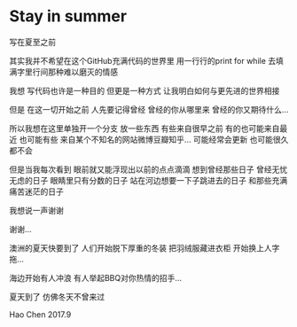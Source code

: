 # Stay in summer

写在夏至之前


其实我并不希望在这个GitHub充满代码的世界里
用一行行的print for while
去填满字里行间那种难以磨灭的情感

我想 写代码也许是一种目的 但更是一种方式
让我明白如何与更先进的世界相接

但是 在这一切开始之前 人先要记得曾经
曾经的你从哪里来
曾经的你又期待什么...

所以我想在这里单独开一个分支
放一些东西
有些来自很早之前
有的也可能来自最近
也可能有些 来自某个不知名的网站微博豆瓣知乎...
可能经常会更新 
也可能很久都不会

但是当我每次看到 眼前就又能浮现出以前的点点滴滴
想到曾经那些日子
曾经无忧无虑的日子
眼睛里只有分数的日子
站在河边想要一下子跳进去的日子
和那些充满痛苦迷茫的日子

我想说一声谢谢 

谢谢...






澳洲的夏天快要到了 
人们开始脱下厚重的冬装
把羽绒服藏进衣柜
开始换上人字拖...

海边开始有人冲浪
有人举起BBQ对你热情的招手...

夏天到了
仿佛冬天不曾来过

Hao Chen
2017.9
